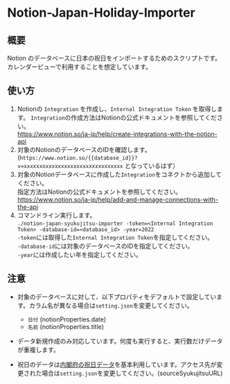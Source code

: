 # Notion-Japan-Holiday-Importer

## 概要

Notion のデータベースに日本の祝日をインポートするためのスクリプトです。カレンダービューで利用することを想定しています。

## 使い方

1. Notionの `Integration` を作成し、`Internal Integration Token` を取得します。
  `Integration`の作成方法はNotionの公式ドキュメントを参照してください。  
  <https://www.notion.so/ja-jp/help/create-integrations-with-the-notion-api>
2. 対象のNotionのデータベースのIDを確認します。(`https://www.notion.so/{{database_id}}?v=xxxxxxxxxxxxxxxxxxxxxxxxxxxxxxxx` となっているはず）
3. 対象のNotionデータベースに作成した`Integration`をコネクトから追加してください。  
  指定方法はNotionの公式ドキュメントを参照してください。  
  <https://www.notion.so/ja-jp/help/add-and-manage-connections-with-the-api>
4. コマンドライン実行します。  
   `./notion-japan-syukujitsu-importer -token=<Internal Integration Token> -database-id=<database_id> -year=2022`  
  `-token`には取得した`Internal Integration Token`を指定してください。  
  `-database-id`には対象のデータベースのIDを指定してください。  
  `-year`には作成したい年を指定してください。

## 注意

- 対象のデータベースに対して、以下プロパティをデフォルトで設定しています。カラム名が異なる場合は`setting.json`を変更してください。
  - `日付` (notionProperties.date)
  - `名前` (notionProperties.title)

- データ新規作成のみ対応しています。何度も実行すると、実行数だけデータが重複します。
- 祝日のデータは[内閣府の祝日データ](https://www8.cao.go.jp/chosei/shukujitsu/syukujitsu.csv)を基本利用しています。アクセス先が変更された場合は`setting.json`を変更してください。(sourceSyukujitsuURL)
